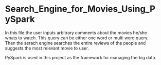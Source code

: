 # Search_Engine_for_Movies_Using_PySpark
In this file the user inputs arbitrary comments about the movies he/she wnats to watch. This query can be either one word or multi word query.
Then the serach engine searches the entire reviews of the people and suggests the most relevant movie to user.

PySpark is used in this project as the framework for managing the big data.
